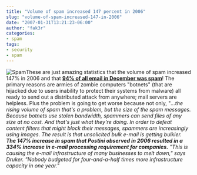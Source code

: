 ```yaml
---
title: "Volume of spam increased 147 percent in 2006"
slug: "volume-of-spam-increased-147-in-2006"
date: "2007-01-31T13:21:23-06:00"
author: "fak3r"
categories:
- spam
tags:
- security
- spam
---
```


![Spam](http://fak3r.com/wp-content/uploads/2007/01/spam.gif)These are just amazing statistics that the volume of spam increased 147% in 2006 and that **[94% of all email in December was spam](http://www.informationweek.com/showArticle.jhtml;jsessionid=4H4VB4FGNIKEWQSNDLRSKHSCJUNN2JVN?articleID=197001430)**!  The primary reasons are armies of zombie computers "botnets" (that are hijacked due to users inability to protect their systems from malware) all ready to send out a distributed attack from anywhere; mail servers are helpless.  Plus the problem is going to get worse because not only, "_...the rising volume of spam that's a problem, but the size of the spam messages. Because botnets use stolen bandwidth, spammers can send files of any size at no cost. And that's just what they're doing. In order to defeat content filters that might block their messages, spammers are increasingly using images. The result is that unsolicited bulk e-mail is getting bulkier. **The 147% increase in spam that Postini observed in 2006 resulted in a 334% increase in e-mail processing requirement for companies.** "This is causing the e-mail infrastructure of many businesses to melt down," says Druker. "Nobody budgeted for four-and-a-half times more infrastructure capacity in one year._"
